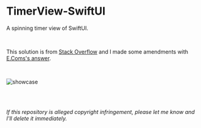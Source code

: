 # TimerView-SwiftUI

A spinning timer view of SwiftUI.

<br/>

This solution is from [Stack Overflow](https://stackoverflow.com/questions/59330528/animating-paths-in-swiftui-shapes) and I made some amendments with [E.Coms's answer](https://stackoverflow.com/questions/59330528/animating-paths-in-swiftui-shapes/59339153#59339153).

<br/>

![showcase](https://i.stack.imgur.com/vNOY1.gif)

<br/> <br/>

_If this repository is alleged copyright infringement, please let me know and I'll delete it immediately._

